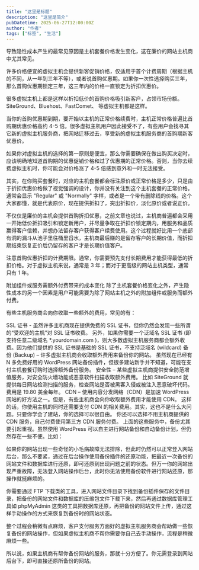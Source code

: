 ```yaml
---
title: "这里是标题"
description: "这里是简介"
pubDatetime: 2025-06-27T12:00:00Z
author: "作者"
tags: ["标签", "生活"]
---
```


导致隐性成本产生的最常见原因是主机套餐价格发生变化，这在廉价的网站主机商中尤其常见。

许多价格便宜的虚拟主机会提供新客促销价格，仅适用于首个计费周期（根据主机的不同，从一年到三年不等），或者说首购优惠期。如果你一次性选择购买三年，那么首购优惠期锁定三年，这三年内的价格一直锁定为折扣优惠价。

很多虚拟主机上都是这样以折扣低价的首购价格吸引新客户，占领市场份额。SiteGround、Bluehost、FastComet、 等虚拟主机都是这样。

当你的首购优惠期到期，要开始以主机的正常价格续费时，主机正常价格普遍比首购期优惠价格高约 4-5 倍。很多虚拟主机用户因此接受不了，有些用户会找寻其它新的虚拟主机服务商，把网站迁移过去，享受新的虚拟主机服务商的首购期新客优惠价。

如果你对虚拟主机的选择的第一原则是便宜，那么你需要确保在做出购买决定时，应该明确地知道首购期的优惠促销价格和过了优惠期的正常价格。否则，当你去续费虚拟主机时，你可能会对价格涨了 4-5 倍感到意外和一时无法接受。

其实，在你购买套餐时，对应的主机套餐都会标注原价或正常价格是多少，只是由于折扣优惠价格做了视觉强调的设计，你并没有关注到这个主机套餐的正常价格。通常会显示 "Regular" 或 "Normally" 字样，或者是一个带有删除线的价格。这个大家都懂，就是代表原价，现在提供折扣了，突出折扣价，淡化原价或者说正价。

不仅仅是廉价的主机会提供首购折扣优惠，之前文章也说过，主机商普遍都会采用一开始低价折扣吸引和锁定新用户，并尽量争取在折扣价锁定期内，用服务和品质赢得客户信赖，并想办法留存客户获得客户续费使用。这个过程就好比用一个底部有洞的漏斗从池子里往桶里舀水，主机商最后赚的是留存客户的长期价值，而折扣期结束恢复正价后仍留存的客户才是长期价值客户。

注意首购优惠折扣的计费期限。通常，你需要预先支付长期费用才能获得最低的折扣价格。对于虚拟主机来说，通常是 3 年；而对于更高级的网站主机类型，通常只有 1 年。

附加组件或服务需额外付费带来的成本变化
除了主机套餐价格变化之外，产生隐性成本的另一个因素是用户可能需要为除了网站主机之外的附加组件或服务而额外付费。

有些主机服务商会向你收取一些额外的费用，常见的有：

SSL 证书 - 虽然许多主机商现在提供免费的 SSL 证书，但你仍然会发现一些所谓的“受欢迎的主机”对 SSL 证书收费。
另外，如果你需要一个泛域名 SSL 证书 (即支持任意二级域名 *.yourdomain.com )，则大多数虚拟主机服务商都会额外收费。因为他们提供的 SSL 证书是基础的 SSL 证书，不支持泛域名 (wildcard)
备份 (Backup) – 许多虚拟主机商会收取额外费用来备份你的网站。
虽然现在已经有 N 多免费好用的 WordPress 网站备份插件，但很多建站新手并不知道，可能在支付主机套餐订购时选择额外备份服务。
安全性 – 某些虚拟主机商提供安全防范增值服务，对安全防火墙功能或恶意软件扫描收取额外费用。
比如 SiteGround 就提供每日网站检测扫描的服务，检查网站是否被黑客入侵或被注入恶意破坏代码。费用是 19.80 美金每年。
CDN – 使用内容分发网络（CDN）是加速 WordPress 网站的好方法之一。但是，有些主机商会向你收取额外费用才能使用 CDN。
这样的话，你使用主机的同时还需要支付 CDN 的相关费用。其实，这也不是什么大问题。只要你学会了建站，你的选择可以很自由。
你还可以选择不用主机商提供的 CDN 服务，自己付费使用第三方 CDN 服务付费。
上面的这些服务中，备份尤其要引起重视。虽然使用 WordPress 可以自主进行网站备份和自动备份计划，但仍然存在一些不便。比如：

如果你的网站出现一些奇怪的小毛病故障无法排除，但此时仍然可以正常登入网站后台，那么不要紧，通过在后台操作使用备份插件的还原功能，把最近一次备份的网站文件和数据库进行还原，即可还原到出现问题之前的状态。但万一你的网站出现严重故障，无法登入网站操作后台，此时你无法使用备份软件进行网站还原，那操作就挺麻烦的。

你需要通过 FTP 下载类的工具，进入网站文件目录下找到备份插件保存的文件目录，把备份的网站文件和数据库的压缩包文件下载下来，然后再通过数据库管理工具如 phpMyAdmin 这类的工具把数据库还原，再把备份的网站文件上传，通过这样手动操作的方式来恢复到备份时的网站状态。

整个过程会稍微有点麻烦，客户支付服务方面好的虚拟主机服务商会帮助做一些恢复备份的网站操作，但如果虚拟主机商不帮你需要你自己去手动操作，流程是稍微麻烦一些。

所以说，如果主机商有帮你备份网站的服务，那就十分方便了。你无需登录到网站后台下，即可直接还原所备份的网站。
